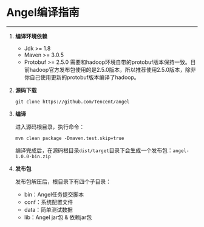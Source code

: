 # Angel编译指南

---

1. **编译环境依赖**
    * Jdk >= 1.8
    * Maven >= 3.0.5
    * Protobuf >= 2.5.0 需要和hadoop环境自带的protobuf版本保持一致。目前hadoop官方发布包使用的是2.5.0版本，所以推荐使用2.5.0版本，除非你自己使用更新的protobuf版本编译了hadoop。

2. **源码下载**

	```git clone https://github.com/Tencent/angel```

3. **编译**

	进入源码根目录，执行命令：

	```mvn clean package -Dmaven.test.skip=true```

	编译完成后，在源码根目录`dist/target`目录下会生成一个发布包：`angel-1.0.0-bin.zip`

4. **发布包**

	发布包解压后，根目录下有四个子目录：
   * bin：Angel任务提交脚本
   * conf：系统配置文件
   * data：简单测试数据
   * lib：Angel jar包 & 依赖jar包
